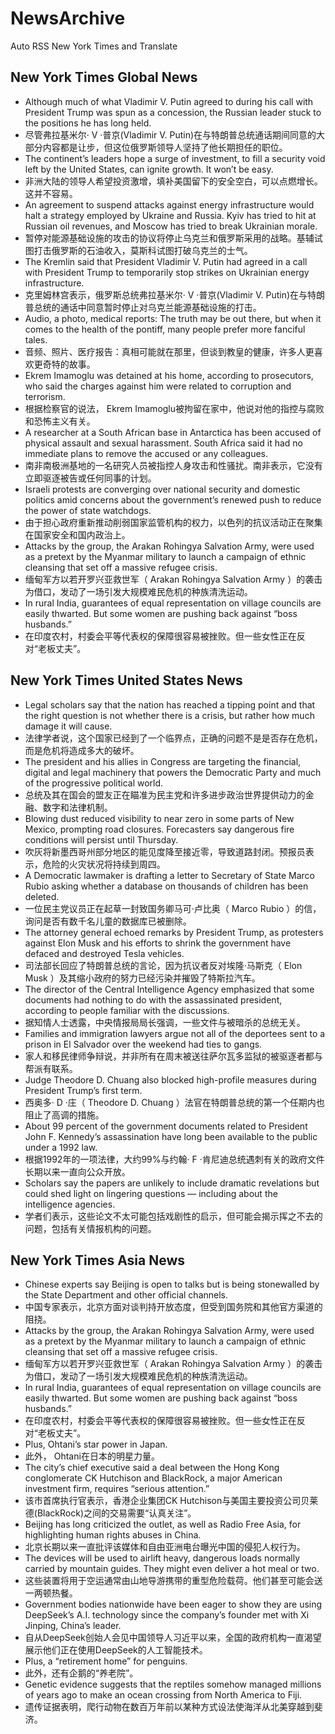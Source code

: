 # NewsArchive
Auto RSS New York Times and Translate

## New York Times Global News
* Although much of what Vladimir V. Putin agreed to during his call with President Trump was spun as a concession, the Russian leader stuck to the positions he has long held.
* 尽管弗拉基米尔· V ·普京(Vladimir V. Putin)在与特朗普总统通话期间同意的大部分内容都是让步，但这位俄罗斯领导人坚持了他长期担任的职位。
* The continent’s leaders hope a surge of investment, to fill a security void left by the United States, can ignite growth. It won’t be easy.
* 非洲大陆的领导人希望投资激增，填补美国留下的安全空白，可以点燃增长。这并不容易。
* An agreement to suspend attacks against energy infrastructure would halt a strategy employed by Ukraine and Russia. Kyiv has tried to hit at Russian oil revenues, and Moscow has tried to break Ukrainian morale.
* 暂停对能源基础设施的攻击的协议将停止乌克兰和俄罗斯采用的战略。基辅试图打击俄罗斯的石油收入，莫斯科试图打破乌克兰的士气。
* The Kremlin said that President Vladimir V. Putin had agreed in a call with President Trump to temporarily stop strikes on Ukrainian energy infrastructure.
* 克里姆林宫表示，俄罗斯总统弗拉基米尔· V ·普京(Vladimir V. Putin)在与特朗普总统的通话中同意暂时停止对乌克兰能源基础设施的打击。
* Audio, a photo, medical reports: The truth may be out there, but when it comes to the health of the pontiff, many people prefer more fanciful tales.
* 音频、照片、医疗报告：真相可能就在那里，但谈到教皇的健康，许多人更喜欢更奇特的故事。
* Ekrem Imamoglu was detained at his home, according to prosecutors, who said the charges against him were related to corruption and terrorism.
* 根据检察官的说法， Ekrem Imamoglu被拘留在家中，他说对他的指控与腐败和恐怖主义有关。
* A researcher at a South African base in Antarctica has been accused of physical assault and sexual harassment. South Africa said it had no immediate plans to remove the accused or any colleagues.
* 南非南极洲基地的一名研究人员被指控人身攻击和性骚扰。南非表示，它没有立即驱逐被告或任何同事的计划。
* Israeli protests are converging over national security and domestic politics amid concerns about the government’s renewed push to reduce the power of state watchdogs.
* 由于担心政府重新推动削弱国家监管机构的权力，以色列的抗议活动正在聚集在国家安全和国内政治上。
* Attacks by the group, the Arakan Rohingya Salvation Army, were used as a pretext by the Myanmar military to launch a campaign of ethnic cleansing that set off a massive refugee crisis.
* 缅甸军方以若开罗兴亚救世军（ Arakan Rohingya Salvation Army ）的袭击为借口，发动了一场引发大规模难民危机的种族清洗运动。
* In rural India, guarantees of equal representation on village councils are easily thwarted. But some women are pushing back against “boss husbands.”
* 在印度农村，村委会平等代表权的保障很容易被挫败。但一些女性正在反对“老板丈夫”。

## New York Times United States News
* Legal scholars say that the nation has reached a tipping point and that the right question is not whether there is a crisis, but rather how much damage it will cause.
* 法律学者说，这个国家已经到了一个临界点，正确的问题不是是否存在危机，而是危机将造成多大的破坏。
* The president and his allies in Congress are targeting the financial, digital and legal machinery that powers the Democratic Party and much of the progressive political world.
* 总统及其在国会的盟友正在瞄准为民主党和许多进步政治世界提供动力的金融、数字和法律机制。
* Blowing dust reduced visibility to near zero in some parts of New Mexico, prompting road closures. Forecasters say dangerous fire conditions will persist until Thursday.
* 吹灰将新墨西哥州部分地区的能见度降至接近零，导致道路封闭。预报员表示，危险的火灾状况将持续到周四。
* A Democratic lawmaker is drafting a letter to Secretary of State Marco Rubio asking whether a database on thousands of children has been deleted.
* 一位民主党议员正在起草一封致国务卿马可·卢比奥（ Marco Rubio ）的信，询问是否有数千名儿童的数据库已被删除。
* The attorney general echoed remarks by President Trump, as protesters against Elon Musk and his efforts to shrink the government have defaced and destroyed Tesla vehicles.
* 司法部长回应了特朗普总统的言论，因为抗议者反对埃隆·马斯克（ Elon Musk ）及其缩小政府的努力已经污染并摧毁了特斯拉汽车。
* The director of the Central Intelligence Agency emphasized that some documents had nothing to do with the assassinated president, according to people familiar with the discussions.
* 据知情人士透露，中央情报局局长强调，一些文件与被暗杀的总统无关。
* Families and immigration lawyers argue not all of the deportees sent to a prison in El Salvador over the weekend had ties to gangs.
* 家人和移民律师争辩说，并非所有在周末被送往萨尔瓦多监狱的被驱逐者都与帮派有联系。
* Judge Theodore D. Chuang also blocked high-profile measures during President Trump’s first term.
* 西奥多· D ·庄（ Theodore D. Chuang ）法官在特朗普总统的第一个任期内也阻止了高调的措施。
* About 99 percent of the government documents related to President John F. Kennedy’s assassination have long been available to the public under a 1992 law.
* 根据1992年的一项法律，大约99%与约翰· F ·肯尼迪总统遇刺有关的政府文件长期以来一直向公众开放。
* Scholars say the papers are unlikely to include dramatic revelations but could shed light on lingering questions — including about the intelligence agencies.
* 学者们表示，这些论文不太可能包括戏剧性的启示，但可能会揭示挥之不去的问题，包括有关情报机构的问题。

## New York Times Asia News
* Chinese experts say Beijing is open to talks but is being stonewalled by the State Department and other official channels.
* 中国专家表示，北京方面对谈判持开放态度，但受到国务院和其他官方渠道的阻挠。
* Attacks by the group, the Arakan Rohingya Salvation Army, were used as a pretext by the Myanmar military to launch a campaign of ethnic cleansing that set off a massive refugee crisis.
* 缅甸军方以若开罗兴亚救世军（ Arakan Rohingya Salvation Army ）的袭击为借口，发动了一场引发大规模难民危机的种族清洗运动。
* In rural India, guarantees of equal representation on village councils are easily thwarted. But some women are pushing back against “boss husbands.”
* 在印度农村，村委会平等代表权的保障很容易被挫败。但一些女性正在反对“老板丈夫”。
* Plus, Ohtani’s star power in Japan.
* 此外， Ohtani在日本的明星力量。
* The city’s chief executive said a deal between the Hong Kong conglomerate CK Hutchison and BlackRock, a major American investment firm, requires “serious attention.”
* 该市首席执行官表示，香港企业集团CK Hutchison与美国主要投资公司贝莱德(BlackRock)之间的交易需要“认真关注”。
* Beijing has long criticized the outlet, as well as Radio Free Asia, for highlighting human rights abuses in China.
* 北京长期以来一直批评该媒体和自由亚洲电台曝光中国的侵犯人权行为。
* The devices will be used to airlift heavy, dangerous loads normally carried by mountain guides. They might even deliver a hot meal or two.
* 这些装置将用于空运通常由山地导游携带的重型危险载荷。他们甚至可能会送一两顿热餐。
* Government bodies nationwide have been eager to show they are using DeepSeek’s A.I. technology since the company’s founder met with Xi Jinping, China’s leader.
* 自从DeepSeek创始人会见中国领导人习近平以来，全国的政府机构一直渴望展示他们正在使用DeepSeek的人工智能技术。
* Plus, a “retirement home” for penguins.
* 此外，还有企鹅的“养老院”。
* Genetic evidence suggests that the reptiles somehow managed millions of years ago to make an ocean crossing from North America to Fiji.
* 遗传证据表明，爬行动物在数百万年前以某种方式设法使海洋从北美穿越到斐济。


